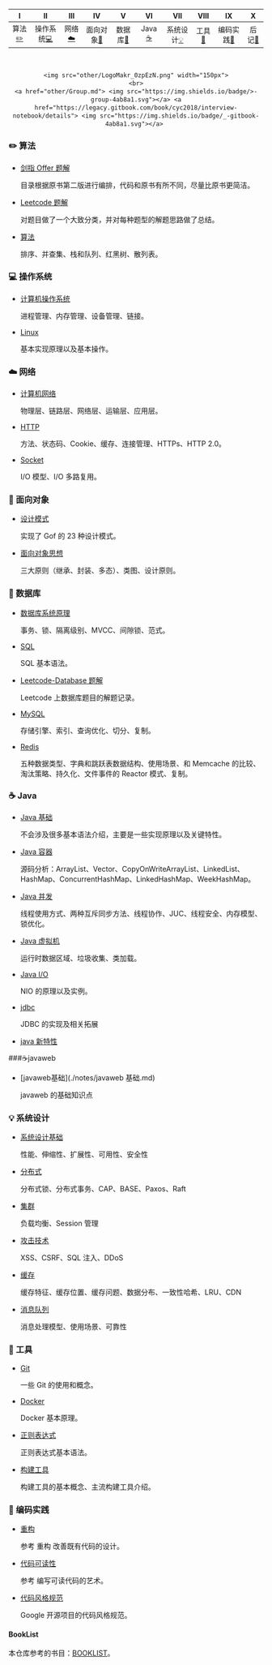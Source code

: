 |             Ⅰ              |                Ⅱ                 |           Ⅲ            |              Ⅳ               |                  Ⅴ                   |               Ⅵ               |            Ⅶ             |            Ⅷ             |                    Ⅸ                     |          Ⅹ           |
| :------------------------: | :------------------------------: | :--------------------: | :--------------------------: | :----------------------------------: | :---------------------------: | :----------------------: | :----------------------: | :--------------------------------------: | :------------------: |
| 算法[:pencil2:](#pencil2-算法) | 操作系统[:computer:](#computer-操作系统) | 网络[:cloud:](#cloud-网络) | 面向对象[:couple:](#couple-面向对象) | 数据库[:floppy_disk:](#floppy_disk-数据库) | Java [:coffee:](#coffee-java) | 系统设计[:bulb:](#bulb-系统设计) | 工具[:hammer:](#hammer-工具) | 编码实践[:speak_no_evil:](#speak_no_evil-编码实践) | 后记[:memo:](#memo-后记) |



<br>
<div align="center">

    <img src="other/LogoMakr_0zpEzN.png" width="150px">
    <br>
    <a href="other/Group.md"> <img src="https://img.shields.io/badge/>-group-4ab8a1.svg"></a> <a href="https://legacy.gitbook.com/book/cyc2018/interview-notebook/details"> <img src="https://img.shields.io/badge/_-gitbook-4ab8a1.svg"></a> 
</div>

### :pencil2: 算法

- [剑指 Offer 题解](./notes/剑指%20offer%20题解.md)

  目录根据原书第二版进行编排，代码和原书有所不同，尽量比原书更简洁。

- [Leetcode 题解](./notes/Leetcode%20题解.md)

  对题目做了一个大致分类，并对每种题型的解题思路做了总结。

 - [算法](./notes/算法.md)

   排序、并查集、栈和队列、红黑树、散列表。

### :computer: 操作系统

- [计算机操作系统](./notes/计算机操作系统.md)

  进程管理、内存管理、设备管理、链接。

- [Linux](./notes/Linux.md)

  基本实现原理以及基本操作。

### :cloud: 网络 

- [计算机网络](./notes/计算机网络.md)

  物理层、链路层、网络层、运输层、应用层。

- [HTTP](./notes/HTTP.md)

  方法、状态码、Cookie、缓存、连接管理、HTTPs、HTTP 2.0。

- [Socket](./notes/Socket.md)

  I/O 模型、I/O 多路复用。

### :couple: 面向对象

- [设计模式](./notes/设计模式.md)

  实现了 Gof 的 23 种设计模式。

- [面向对象思想](./notes/面向对象思想.md)

  三大原则（继承、封装、多态）、类图、设计原则。

### :floppy_disk: 数据库 

- [数据库系统原理](./notes/数据库系统原理.md)

  事务、锁、隔离级别、MVCC、间隙锁、范式。

- [SQL](./notes/SQL.md)

  SQL 基本语法。

- [Leetcode-Database 题解](./notes/Leetcode-Database%20题解.md)

  Leetcode 上数据库题目的解题记录。

- [MySQL](./notes/MySQL.md)

  存储引擎、索引、查询优化、切分、复制。

- [Redis](./notes/Redis.md)

  五种数据类型、字典和跳跃表数据结构、使用场景、和 Memcache 的比较、淘汰策略、持久化、文件事件的 Reactor 模式、复制。

### :coffee: Java

- [Java 基础](./notes/Java%20基础.md)

  不会涉及很多基本语法介绍，主要是一些实现原理以及关键特性。

- [Java 容器](./notes/Java%20容器.md)

  源码分析：ArrayList、Vector、CopyOnWriteArrayList、LinkedList、HashMap、ConcurrentHashMap、LinkedHashMap、WeekHashMap。

- [Java 并发](./notes/Java%20并发.md)

  线程使用方式、两种互斥同步方法、线程协作、JUC、线程安全、内存模型、锁优化。

- [Java 虚拟机](./notes/Java%20虚拟机.md)

  运行时数据区域、垃圾收集、类加载。

- [Java I/O](./notes/Java%20IO.md)

  NIO 的原理以及实例。

- [jdbc](./notes/jdbc.md)

  JDBC 的实现及相关拓展

- [java 新特性](./notes/java新特性.md) 

###:coffee:javaweb

- [javaweb基础](./notes/javaweb 基础.md) 

  javaweb 的基础知识点

### :bulb: 系统设计 

- [系统设计基础](./notes/系统设计基础.md)

  性能、伸缩性、扩展性、可用性、安全性

- [分布式](./notes/分布式.md)

  分布式锁、分布式事务、CAP、BASE、Paxos、Raft

- [集群](./notes/集群.md)

  负载均衡、Session 管理

- [攻击技术](./notes/攻击技术.md)

  XSS、CSRF、SQL 注入、DDoS

- [缓存](./notes/缓存.md)

  缓存特征、缓存位置、缓存问题、数据分布、一致性哈希、LRU、CDN

- [消息队列](./notes/消息队列.md)

  消息处理模型、使用场景、可靠性

### :hammer: 工具 

- [Git](./notes/Git.md)

  一些 Git 的使用和概念。

- [Docker](./notes/Docker.md)

  Docker 基本原理。

- [正则表达式](./notes/正则表达式.md)

  正则表达式基本语法。

- [构建工具](./notes/构建工具.md)

  构建工具的基本概念、主流构建工具介绍。

### :speak_no_evil: 编码实践 

- [重构](./notes/重构.md)

  参考 重构 改善既有代码的设计。

- [代码可读性](./notes/代码可读性.md)

  参考 编写可读代码的艺术。

- [代码风格规范](./notes/代码风格规范.md)

  Google 开源项目的代码风格规范。

#### BookList

本仓库参考的书目：[BOOKLIST](./BOOKLIST.md)。


